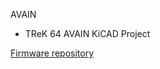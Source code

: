 AVAIN

- TReK 64 AVAIN KiCAD Project

[Firmware repository](https://github.com/digitarhythm/qmk_firmware/tree/digitarhythm/keyboards/trek/avain)
